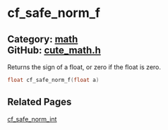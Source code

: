# cf_safe_norm_f

Category: [math](https://github.com/RandyGaul/cute_framework/blob/master/docs/api_reference?id=math)  
GitHub: [cute_math.h](https://github.com/RandyGaul/cute_framework/blob/master/include/cute_math.h)  
---

Returns the sign of a float, or zero if the float is zero.

```cpp
float cf_safe_norm_f(float a)
```

## Related Pages

[cf_safe_norm_int](https://github.com/RandyGaul/cute_framework/blob/master/docs/math/cf_safe_norm_int.md)  
